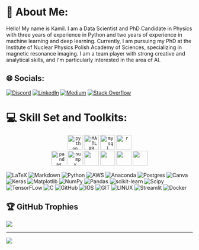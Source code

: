 # 💫 About Me:
Hello! My name is Kamil. I am a Data Scientist and PhD Candidate in Physics with three years of experience in Python and two years of experience in machine learning and deep learning. Currently, I am pursuing my PhD at the Institute of Nuclear Physics Polish Academy of Sciences, specializing in magnetic resonance imaging. I am a team player with strong creative and analytical skills, and I'm particularly interested in the area of AI. 


## 🌐 Socials:
[![Discord](https://img.shields.io/badge/Discord-%237289DA.svg?logo=discord&logoColor=white)](https://discord.gg/kamroki) [![LinkedIn](https://img.shields.io/badge/LinkedIn-%230077B5.svg?logo=linkedin&logoColor=white)](https://www.linkedin.com/in/kamroki/) [![Medium](https://img.shields.io/badge/Medium-12100E?logo=medium&logoColor=white)](https://medium.com/@kamil.stachurski_29607) [![Stack Overflow](https://img.shields.io/badge/-Stackoverflow-FE7A16?logo=stack-overflow&logoColor=white)](https://stackoverflow.com/users/KamRoki) 

# 💻 Skill Set and Toolkits:
<main class="skills">
	<div align="center">
		<div>
			<code><a href="https://www.python.org" title="Python" target="_blank"><img src="https://techstack-generator.vercel.app/python-icon.svg" alt="python" width="40" height="40"/></a></code>
      			<code><a href="[https://www.mysql.com/](https://www.mathworks.com/products/matlab.html)" title="MATLAB" target="_blank"><img src="https://www.svgrepo.com/show/373830/matlab.svg" alt="MATLAB" width="40" height="40"/></a></code>
			<code><a href="https://www.mysql.com/" title="MySQL" target="_blank"><img src="https://techstack-generator.vercel.app/mysql-icon.svg" alt="mysql" width="40" height="40"/></a></code>
      			<code><a href="https://www.r-project.org" title="R" target="_blank"><img src="https://www.r-project.org/logo/Rlogo.svg" alt="r" width="40" height="40"/></a></code>
		</div>
    <div>
			<code><a href="https://pandas.pydata.org" title="Pandas" target="_blank"><img src="https://icon.icepanel.io/Technology/svg/Pandas.svg" alt="pandas" width="40" height="40"/></a></code>
      			<code><a href="https://numpy.org" title="NumPy" target="_blank"><img src="https://cdn.worldvectorlogo.com/logos/numpy-1.svg" alt="numpy" width="40" height="40"/></a></code>
	    		<code><a href="https://matplotlib.org" title="Matplotlib" target="_blank"><img src="https://icon.icepanel.io/Technology/svg/Matplotlib.svg" width="40" height="40"/></a></code>
	    		<code><a href="https://seaborn.pydata.org" title="Seaborn" target="_blank"><img src="https://seeklogo.com/images/S/seaborn-logo-244EB2DEC5-seeklogo.com.png" width="40" height="40"/></a></code>
	    		<code><a href="https://plotly.com" title="Plotly" target="_blank"><img src="https://www.vectorlogo.zone/logos/plotly/plotly-icon.svg" width="40" height="40"/></a></code>
	    		<code><a href="https://scipy.org" title="SciPy" target="_blank"><img src="https://upload.wikimedia.org/wikipedia/commons/b/b2/SCIPY_2.svg" width="40" height="40"/></a></code>
		</div>
	</div>
</main>

      


![LaTeX](https://img.shields.io/badge/latex-%23008080.svg?style=for-the-badge&logo=latex&logoColor=white) ![Markdown](https://img.shields.io/badge/markdown-%23000000.svg?style=for-the-badge&logo=markdown&logoColor=white) ![Python](https://img.shields.io/badge/python-3670A0?style=for-the-badge&logo=python&logoColor=ffdd54) ![AWS](https://img.shields.io/badge/AWS-%23FF9900.svg?style=for-the-badge&logo=amazon-aws&logoColor=white) ![Anaconda](https://img.shields.io/badge/Anaconda-%2344A833.svg?style=for-the-badge&logo=anaconda&logoColor=white) ![Postgres](https://img.shields.io/badge/postgres-%23316192.svg?style=for-the-badge&logo=postgresql&logoColor=white) ![Canva](https://img.shields.io/badge/Canva-%2300C4CC.svg?style=for-the-badge&logo=Canva&logoColor=white) ![Keras](https://img.shields.io/badge/Keras-%23D00000.svg?style=for-the-badge&logo=Keras&logoColor=white) ![Matplotlib](https://img.shields.io/badge/Matplotlib-%23ffffff.svg?style=for-the-badge&logo=Matplotlib&logoColor=black) ![NumPy](https://img.shields.io/badge/numpy-%23013243.svg?style=for-the-badge&logo=numpy&logoColor=white) ![Pandas](https://img.shields.io/badge/pandas-%23150458.svg?style=for-the-badge&logo=pandas&logoColor=white) ![scikit-learn](https://img.shields.io/badge/scikit--learn-%23F7931E.svg?style=for-the-badge&logo=scikit-learn&logoColor=white) ![Scipy](https://img.shields.io/badge/SciPy-%230C55A5.svg?style=for-the-badge&logo=scipy&logoColor=%white) ![TensorFLow](https://img.shields.io/badge/tensorflow-%23FF6F00.svg?&style=for-the-badge&logo=tensorflow&logoColor=white) ![C](https://img.shields.io/badge/c-%2300599C.svg?style=for-the-badge&logo=c&logoColor=white) ![GitHub](https://img.shields.io/badge/GitHub-%23121011.svg?style=for-the-badge&logo=github&logoColor=white) ![IOS](https://img.shields.io/badge/IOS-%2320232a.svg?style=for-the-badge&logo=apple&logoColor=white) ![GIT](https://img.shields.io/badge/Git-fc6d26?style=for-the-badge&logo=git&logoColor=white) ![LINUX](https://img.shields.io/badge/Linux-FCC624?style=for-the-badge&logo=linux&logoColor=black) ![Streamlit](https://img.shields.io/badge/streamlit-%23FF4B4B.svg?&style=for-the-badge&logo=streamlit&logoColor=white) ![Docker](https://img.shields.io/badge/docker-%230db7ed.svg?style=for-the-badge&logo=docker&logoColor=white)

## 🏆 GitHub Trophies
![](https://github-profile-trophy.vercel.app/?username=KamRoki&theme=radical&no-frame=false&no-bg=true&margin-w=4)

---
[![](https://visitcount.itsvg.in/api?id=KamRoki&icon=0&color=0)](https://visitcount.itsvg.in)

<!-- Proudly created with GPRM ( https://gprm.itsvg.in ) -->
